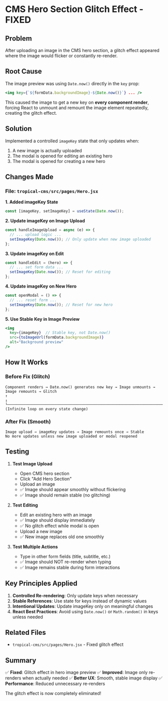# CMS Hero Section Glitch Effect - FIXED

## Problem
After uploading an image in the CMS hero section, a glitch effect appeared where the image would flicker or constantly re-render.

## Root Cause
The image preview was using `Date.now()` directly in the `key` prop:
```jsx
<img key={`${formData.backgroundImage}-${Date.now()}`} ... />
```

This caused the image to get a new key on **every component render**, forcing React to unmount and remount the image element repeatedly, creating the glitch effect.

## Solution
Implemented a controlled `imageKey` state that only updates when:
1. A new image is actually uploaded
2. The modal is opened for editing an existing hero
3. The modal is opened for creating a new hero

## Changes Made

### File: `tropical-cms/src/pages/Hero.jsx`

**1. Added imageKey State**
```jsx
const [imageKey, setImageKey] = useState(Date.now());
```

**2. Update imageKey on Image Upload**
```jsx
const handleImageUpload = async (e) => {
  // ... upload logic ...
  setImageKey(Date.now()); // Only update when new image uploaded
};
```

**3. Update imageKey on Edit**
```jsx
const handleEdit = (hero) => {
  // ... set form data ...
  setImageKey(Date.now()); // Reset for editing
};
```

**4. Update imageKey on New Hero**
```jsx
const openModal = () => {
  // ... reset form ...
  setImageKey(Date.now()); // Reset for new hero
};
```

**5. Use Stable Key in Image Preview**
```jsx
<img 
  key={imageKey}  // Stable key, not Date.now()
  src={toImageUrl(formData.backgroundImage)} 
  alt="Background preview"
/>
```

## How It Works

### Before Fix (Glitch)
```
Component renders → Date.now() generates new key → Image unmounts → Image remounts → Glitch
↑                                                                                        ↓
└────────────────────────────────────────────────────────────────────────────────────────┘
(Infinite loop on every state change)
```

### After Fix (Smooth)
```
Image upload → imageKey updates → Image remounts once → Stable
No more updates unless new image uploaded or modal reopened
```

## Testing

1. **Test Image Upload**
   - Open CMS hero section
   - Click "Add Hero Section"
   - Upload an image
   - ✅ Image should appear smoothly without flickering
   - ✅ Image should remain stable (no glitching)

2. **Test Editing**
   - Edit an existing hero with an image
   - ✅ Image should display immediately
   - ✅ No glitch effect while modal is open
   - Upload a new image
   - ✅ New image replaces old one smoothly

3. **Test Multiple Actions**
   - Type in other form fields (title, subtitle, etc.)
   - ✅ Image should NOT re-render when typing
   - ✅ Image remains stable during form interactions

## Key Principles Applied

1. **Controlled Re-rendering**: Only update keys when necessary
2. **Stable References**: Use state for keys instead of dynamic values
3. **Intentional Updates**: Update imageKey only on meaningful changes
4. **React Best Practices**: Avoid using `Date.now()` or `Math.random()` in keys unless needed

## Related Files
- `tropical-cms/src/pages/Hero.jsx` - Fixed glitch effect

## Summary
✅ **Fixed**: Glitch effect in hero image preview
✅ **Improved**: Image only re-renders when actually needed
✅ **Better UX**: Smooth, stable image display
✅ **Performance**: Reduced unnecessary re-renders

The glitch effect is now completely eliminated!
